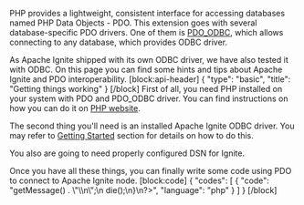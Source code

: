 PHP provides a lightweight, consistent interface for accessing databases named PHP Data Objects   - PDO. This extension goes with several database-specific PDO drivers. One of them is [PDO_ODBC](http://php.net/manual/en/ref.pdo-odbc.php), which allows connecting to any database, which provides ODBC driver.

As Apache Ignite shipped with its own ODBC driver, we have also tested it with ODBC. On this page you can find some hints and tips about Apache Ignite and PDO interoperability.
[block:api-header]
{
  "type": "basic",
  "title": "Getting things working"
}
[/block]
First of all, you need PHP installed on your system with PDO and PDO_ODBC driver. You can find instructions on how you can do it on [PHP website](http://php.net).

The second thing you'll need is an installed Apache Ignite ODBC driver. You may refer to [Getting Started](doc:getting-started) section for details on how to do this.

You also are going to need properly configured DSN for Ignite.

Once you have all these things, you can finally write some code using PDO to connect to Apache Ignite node.
[block:code]
{
  "codes": [
    {
      "code": "<?php\ntry {\n    $dbh = new PDO('odbc:Apache Ignite DSN');\n\n} catch (PDOException $e) {\n    print \"Error!: \" . $e->getMessage() . \"\\n\";\n    die();\n}\n?>",
      "language": "php"
    }
  ]
}
[/block]